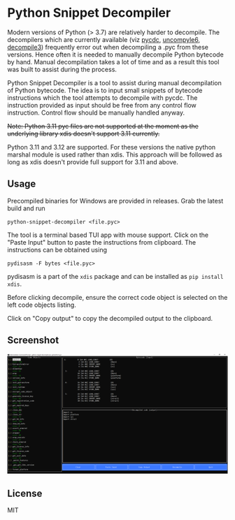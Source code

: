 # Python Snippet Decompiler

Modern versions of Python (> 3.7) are relatively harder to decompile. The decompilers which are currently available (viz [pycdc](https://github.com/zrax/pycdc), [uncompyle6](https://github.com/rocky/python-uncompyle6/), [decompile3](https://github.com/rocky/python-decompile3)) frequently error out when decompiling a .pyc from these versions. Hence often it is needed to manually decompile Python bytecode by hand. Manual decompilation takes a lot of time and as a result this tool was built to assist during the process.

Python Snippet Decompiler is a tool to assist during manual decompilation of Python bytecode. The idea is to input small snippets of bytecode instructions which the tool attempts to decompile with pycdc. The instruction provided as input should be free from any control flow instruction. Control flow should be manually handled anyway.

~~Note: Python 3.11 pyc files are not supported at the moment as the underlying library xdis doesn't support 3.11 currently.~~

Python 3.11 and 3.12 are supported. For these versions the native python marshal module is used rather than xdis. This approach will be followed as long as xdis doesn't provide full support for 3.11 and above.

## Usage

Precompiled binaries for Windows are provided in releases. Grab the latest build and run

```
python-snippet-decompiler <file.pyc>
```

The tool is a terminal based TUI app with mouse support. Click on the "Paste Input" button to paste the instructions from clipboard. The instructions can be obtained using 

```
pydisasm -F bytes <file.pyc>
```

pydisasm is a part of the `xdis` package and can be installed as `pip install xdis`.

Before clicking decompile, ensure the correct code object is selected on the left code objects listing.

Click on "Copy output" to copy the decompiled output to the clipboard.

## Screenshot

![](./img/1.png)

## License

MIT
